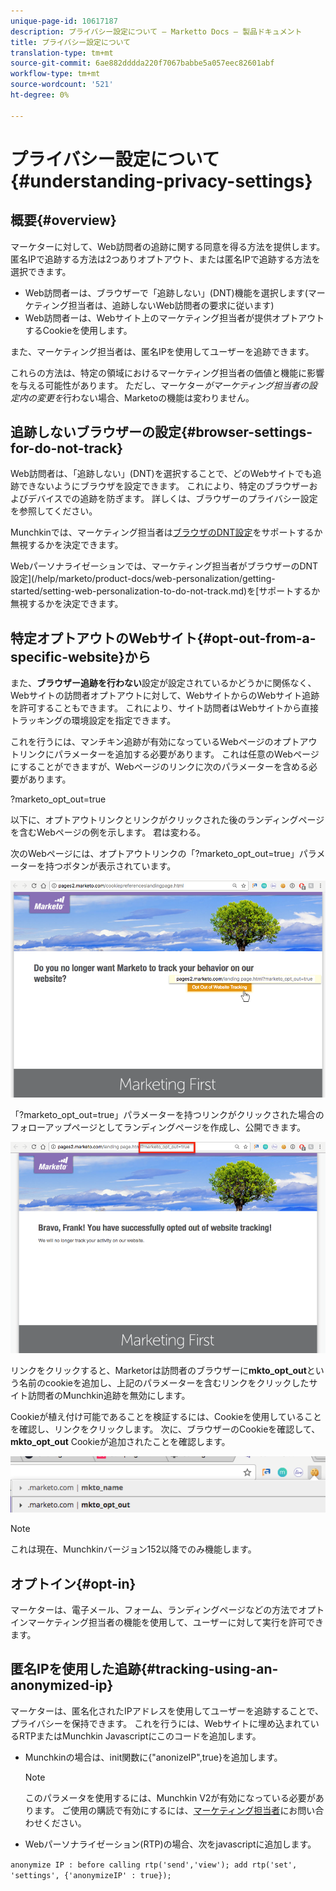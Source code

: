```yaml
---
unique-page-id: 10617187
description: プライバシー設定について — Marketto Docs — 製品ドキュメント
title: プライバシー設定について
translation-type: tm+mt
source-git-commit: 6ae882dddda220f7067babbe5a057eec82601abf
workflow-type: tm+mt
source-wordcount: '521'
ht-degree: 0%

---
```



# プライバシー設定について{#understanding-privacy-settings}

## 概要{#overview}

マーケターに対して、Web訪問者の追跡に関する同意を得る方法を提供します。 匿名IPで追跡する方法は2つありオプトアウト、または匿名IPで追跡する方法を選択できます。

* Web訪問者ーは、ブラウザーで「追跡しない」(DNT)機能を選択します(マーケティング担当者は、追跡しないWeb訪問者の要求に従います)
* Web訪問者ーは、Webサイト上のマーケティング担当者が提供オプトアウトするCookieを使用します。

また、マーケティング担当者は、匿名IPを使用してユーザーを追跡できます。

これらの方法は、特定の領域におけるマーケティング担当者の価値と機能に影響を与える可能性があります。 ただし、マーケター&#x200B;*がマーケティング担当者の設定内の変更を*&#x200B;行わない場合、Marketoの機能は変わりません。

## 追跡しないブラウザーの設定{#browser-settings-for-do-not-track}

Web訪問者は、「追跡しない」(DNT)を選択することで、どのWebサイトでも追跡できないようにブラウザを設定できます。 これにより、特定のブラウザーおよびデバイスでの追跡を防ぎます。 詳しくは、ブラウザーのプライバシー設定を参照してください。

Munchkinでは、マーケティング担当者は[ブラウザのDNT設定](/help/marketo/product-docs/administration/settings/edit-do-not-track-browser-support-settings.md)をサポートするか無視するかを決定できます。

Webパーソナライゼーションでは、マーケティング担当者がブラウザーのDNT設定](/help/marketo/product-docs/web-personalization/getting-started/setting-web-personalization-to-do-not-track.md)を[サポートするか無視するかを決定できます。

## 特定オプトアウトのWebサイト{#opt-out-from-a-specific-website}から

また、**ブラウザー追跡を行わない**&#x200B;設定が設定されているかどうかに関係なく、Webサイトの訪問者オプトアウトに対して、WebサイトからのWebサイト追跡を許可することもできます。 これにより、サイト訪問者はWebサイトから直接トラッキングの環境設定を指定できます。

これを行うには、マンチキン追跡が有効になっているWebページのオプトアウトリンクにパラメーターを追加する必要があります。 これは任意のWebページにすることができますが、Webページのリンクに次のパラメーターを含める必要があります。

?marketo_opt_out=true

以下に、オプトアウトリンクとリンクがクリックされた後のランディングページを含むWebページの例を示します。 君は変わる。

次のWebページには、オプトアウトリンクの「?marketo_opt_out=true」パラメーターを持つボタンが表示されています。

![](assets/opt-out-1.png)

「?marketo_opt_out=true」パラメーターを持つリンクがクリックされた場合のフォローアップページとしてランディングページを作成し、公開できます。

![](assets/opt-out-2.png)

リンクをクリックすると、Marketorは訪問者のブラウザーに&#x200B;**mkto_opt_out**&#x200B;という名前のcookieを追加し、上記のパラメーターを含むリンクをクリックしたサイト訪問者のMunchkin追跡を無効にします。

Cookieが植え付け可能であることを検証するには、Cookieを使用していることを確認し、リンクをクリックします。 次に、ブラウザーのCookieを確認して、**mkto_opt_out** Cookieが追加されたことを確認します。

![](assets/opt-out-3.png)

>[!NOTE]
>
>これは現在、Munchkinバージョン152以降でのみ機能します。

## オプトイン{#opt-in}

マーケターは、電子メール、フォーム、ランディングページなどの方法でオプトインマーケティング担当者の機能を使用して、ユーザーに対して実行を許可できます。

## 匿名IPを使用した追跡{#tracking-using-an-anonymized-ip}

マーケターは、匿名化されたIPアドレスを使用してユーザーを追跡することで、プライバシーを保持できます。 これを行うには、Webサイトに埋め込まれているRTPまたはMunchkin Javascriptにこのコードを追加します。

* Munchkinの場合は、init関数に{&quot;anonizeIP&quot;,true}を追加します。

   >[!NOTE]
   >
   >このパラメータを使用するには、Munchkin V2が有効になっている必要があります。 ご使用の購読で有効にするには、[マーケティング担当者](https://nation.marketo.com/community/support_solutions)にお問い合わせください。

* Webパーソナライゼーション(RTP)の場合、次をjavascriptに追加します。

`anonymize IP : before calling rtp('send','view'); add rtp('set', 'settings', {'anonymizeIP' : true});`
